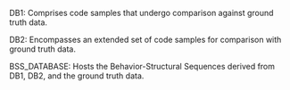 DB1: Comprises code samples that undergo comparison against ground truth data.

DB2: Encompasses an extended set of code samples for comparison with ground truth data.

BSS_DATABASE: Hosts the Behavior-Structural Sequences derived from DB1, DB2, and the ground truth data.
